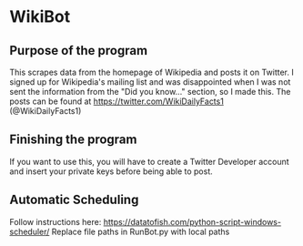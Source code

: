 # WikiBot

## Purpose of the program
This scrapes data from the homepage of Wikipedia and posts it on Twitter.  I signed up for Wikipedia's mailing list and was disappointed 
when I was not sent the information from the "Did you know..." section, so I made this.  The posts can be found at 
https://twitter.com/WikiDailyFacts1 (@WikiDailyFacts1)

## Finishing the program
If you want to use this, you will have to create a Twitter Developer account and insert your private keys before being able to post.

## Automatic Scheduling
Follow instructions here: https://datatofish.com/python-script-windows-scheduler/
Replace file paths in RunBot.py with local paths
